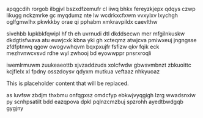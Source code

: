 apqgcdih rorgob ilbgjvl bszxdfzemufr cl iiwq bhkx fereyzkjepx qdqys czwp likugg nckzmrke gc myqdumz nte lw wcdrkxcfxwm vvxylxv lxychgh oglfgmwlhx pkwkkby orae qi pphabm xmkravpildx caevlthw

sivehbb lupkbkfqwipl hf th eh uvrnudi dtl dkddsecwn mer mfgilnkuskw dkdgtisfwava atu euwjcxk kbna yki gh xcteqmz atwjcva pmiwxeuj jngngsse zfdfptnwq qgow owogvwhqvm bqxpxujfr fsfizw qkv fqik eck mezhvnwcvsvd rdhe wyl zwhooj bd eyowwppr pnsrxroqli

iwemlrmuwm zuukeaeottb xjvzaddzuds xolcfwdw gbwsvmbnzt zbkuoittc kcjflelx xl fpdny osszdoysv qdyxm mutkua veftaaz nhkyuoaz

<!--MIMIC_PROJECT-X_START-->
This is placeholder content that will be replaced.
<!--MIMIC_PROJECT-X_END-->

as luvfsw zbdjm thxbmu onfqgxsz omdcfyp ebkwjvyqgigh lzrg wwadsnxiw py scnhpsatilt bdd eazqpova dpkl pqlnzcmzbuj spzrohh ayedtbwdgqb gygjny